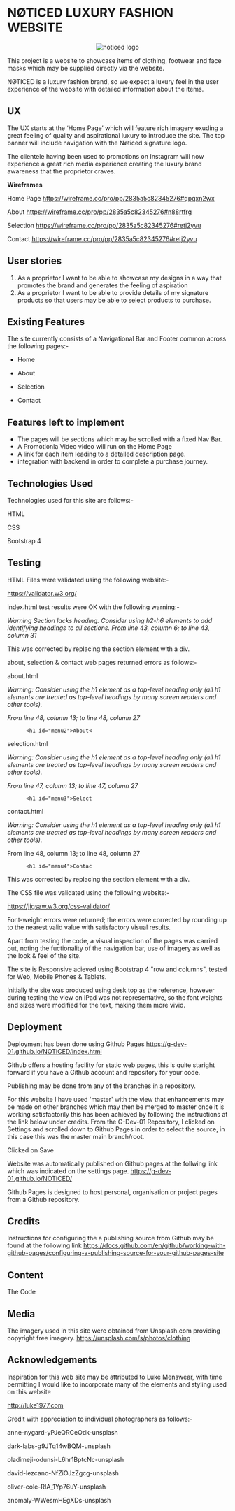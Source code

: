# NØTICED LUXURY FASHION WEBSITE

<p align="center">
  <img src="https://github.com/G-Dev-01/NOTICED/blob/0ab5055fe708be26702ec3945bf4c58346b23624/assets/images/noticed.png?raw=true" alt="noticed logo"/>
</p>

This project is a website to showcase items of clothing, footwear and face masks which may be supplied directly via the website.

NØTICED is a luxury fashion brand, so we expect a luxury feel in the user experience of the website with detailed information about the items.


## UX
The UX starts at the ‘Home Page’ which will feature rich imagery exuding a great feeling of quality and aspirational luxury to introduce the site.
The top banner will include navigation with the Nøticed signature logo.

The clientele having been used to promotions on Instagram will now experience a great rich media experience creating the luxury brand awareness that the proprietor craves.

**Wireframes**

Home Page
https://wireframe.cc/pro/pp/2835a5c82345276#qpqxn2wx


About
https://wireframe.cc/pro/pp/2835a5c82345276#n88rtfrg


Selection
https://wireframe.cc/pro/pp/2835a5c82345276#retj2yvu


Contact
https://wireframe.cc/pro/pp/2835a5c82345276#retj2yvu




## User stories
1. As a proprietor I want to be able to showcase my designs in a way that promotes the brand and generates the feeling of aspiration
2. As a proprietor I want to be able to provide details of my signature products so that users may be able to select products to purchase.


## Existing Features
The site currently consists of a Navigational Bar and Footer common across the following pages:-

* Home

* About

* Selection

* Contact


## Features left to implement

- The pages will be sections which may be scrolled with a fixed Nav Bar.
- A Promotionla Video video will run on the Home Page
- A link for each item leading to a detailed description page. 
- integration with backend in order to complete a purchase journey.

## Technologies Used
Technologies used for this site are follows:-

HTML

CSS

Bootstrap 4

## Testing
HTML Files were validated using the following website:-

https://validator.w3.org/


index.html test results were OK with the following warning:-

*Warning Section lacks heading. Consider using h2-h6 elements to add identifying headings to all sections.
From line 43, column 6; to line 43, column 31*

This was corrected by replacing the section element with a div.


about, selection & contact web pages returned errors as follows:-

about.html

*Warning: Consider using the h1 element as a top-level heading only (all h1 elements are treated as top-level headings by many screen readers and other tools).*

*From line 48, column 13; to line 48, column 27*

          <h1 id="menu2">About<

selection.html

*Warning: Consider using the h1 element as a top-level heading only (all h1 elements are treated as top-level headings by many screen readers and other tools).*

*From line 47, column 13; to line 47, column 27*

          <h1 id="menu3">Select


contact.html

*Warning: Consider using the h1 element as a top-level heading only (all h1 elements are treated as top-level headings by many screen readers and other tools).*

From line 48, column 13; to line 48, column 27

          <h1 id="menu4">Contac

This was corrected by replacing the section element with a div.


The CSS file was validated using the following website:-

https://jigsaw.w3.org/css-validator/

Font-weight errors were returned; the errors were corrected by rounding up to the nearest valid value with satisfactory visual results.

Apart from testing the code, a visual inspection of the pages was carried out, noting the fuctionality of the navigation bar, use of imagery as well as the look & feel of the site.

The site is Responsive acieved using Bootstrap 4 "row and columns", tested for Web, Mobile Phones & Tablets.

Initially the site was produced using desk top as the reference, however during testing the view on iPad was not representative, so the font weights and sizes were modified
for the text, making them more vivid.




## Deployment
Deployment has been done using Github Pages
https://g-dev-01.github.io/NOTICED/index.html

Github offers a hosting facility for static web pages, this is quite staright forward if you have a Github account
and repository for your code. 

Publishing may be done from any of the branches in a repository.

For this website I have used 'master' with the view that enhancements may be made on other branches which may then be merged to master once it is working satisfactorily
this has been achieved by following the instructions at the link below under credits.
From the G-Dev-01 Repository, I clicked on Settings and scrolled down to Github Pages in order to select the source, in this case this was the master main branch/root.

Clicked on Save

Website was automatically published on Github pages at the follwing link which was indicated on the settings page.
https://g-dev-01.github.io/NOTICED/

Github Pages is designed to host personal, organisation or project pages from a Github repository.

## Credits
Instructions for configuring the a publishing source from Github may be found at the following link 
https://docs.github.com/en/github/working-with-github-pages/configuring-a-publishing-source-for-your-github-pages-site


## Content
The Code 



## Media
The imagery used in this site were obtained from Unsplash.com providing copyright free imagery.
https://unsplash.com/s/photos/clothing

## Acknowledgements
Inspiration for this web site may be attributed to Luke Menswear, with time permitting I would like to incorporate many of the elements and styling used on this website

http://luke1977.com

Credit with appreciation to individual photographers as follows:-

anne-nygard-yPJeQRCeOdk-unsplash

dark-labs-g9JTq14wBQM-unsplash

oladimeji-odunsi-L6hr1BptcNc-unsplash

david-lezcano-NfZiOJzZgcg-unsplash

oliver-cole-RIA_1Yp76uY-unsplash

anomaly-WWesmHEgXDs-unsplash

